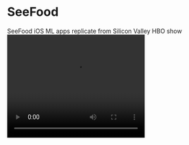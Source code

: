 # SeeFood
SeeFood  iOS ML apps replicate from Silicon Valley HBO show
<video width="320" height="240" controls>
  <source src="My Movie 5.mp4" type="video/mp4">
</video>
